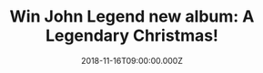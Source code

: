 ---
campaign-uuid: "c-ec51c5fa-4010-46ad-a9e4-01da10572029"
type: "Competition"
category: "Music"
date: "2018-11-16T09:00:00.000Z"
end-date: "2018-12-16T23:59:00.000Z"
disable-form: false
is_promoted: false
has_entry_page: true
title: "Win John Legend new album: A Legendary Christmas!"
competition-description: "<p>Christmas is coming to our homes, and there is no better\
  \ way to feel the spirit than listening to Christmas songs surrounded by your loved\
  \ ones. A Legendary Christmas is a MUST for this holiday season! If you are John\
  \ Legend biggest fan and want to get in the mood for the best time of the year…\
  \ enter below for a chance to win!</p>"
hero-header: "Win John Legend new album: A Legendary Christmas!"
terms-confirmation: "N/A"
banner-img: "https://assets.expresslyapp.com/asset-e4bb6636-e932-45fe-8658-a25bfa60ec9e.jpg"
logo-left-href: "aaa.nme.com"
logo-left-image: "https://assets.expresslyapp.com/asset-16a64929-d846-4050-b74c-55f7bb958d40.jpg"
logo-left-title: "NME AAA"
bg-image-hero: "https://assets.expresslyapp.com/asset-52a0f009-d820-4b4f-8212-429da31dcb53.jpg"
bg-image-first: "https://assets.expresslyapp.com/asset-f62a2f8c-30d7-4d76-a6d1-0b5d4b8636f4.jpg"
section1-content: "<p>What Christmas Means To Me, Silver Bells, Have Yourself A Merry\
  \ Little Christmas… are some of the songs you could be listening to this holidays.\
  \ Along side John’s magical voice, we can find some back ups breaking out the harmonica\
  \ such as Stevie Wonder or Esperanza Spalding!</p>\r\n<p>This Christmas get ready\
  \ with John Legend and enter the form below for a chance to win his brand new album\
  \ and explore the full track list of A Legendary Christmas NOW!</p>\r\n<p>Good luck!</p>"
entry-title: "Win John Legend new album: A Legendary Christmas!"
entry-content: "Enter the draw to win John Legend new album: A Legendary Christmas\
  \ by completing the form below before 23:59 on 16th of December 2018."
has-winner: false
prize-description: "John Legend new album: A Legendary Christmas."
special-conditions: "Multiple entries are allowed up to one every day.\r\nThis competition\
  \ is also available on: http://club.expressly.io/competitons/john-legend-a-legendary-christmas-cd"
country-restrictions:
- "GB"
---